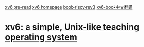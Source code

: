 [xv6 pre-read](https://pdos.csail.mit.edu/6.828/2012/xv6.html)
[xv6 homepage](https://pdos.csail.mit.edu/6.828/2022/xv6.html)
[book-riscv-rev3](https://pdos.csail.mit.edu/6.828/2022/xv6/book-riscv-rev3.pdf)
[xv6-book中文翻译](https://th0ar.gitbooks.io/xv6-chinese/content/index.html)


# [xv6: a simple, Unix-like teaching operating system](./book-riscv-rev3.pdf)
















